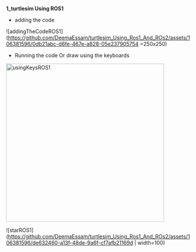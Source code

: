 **1_turtlesim Using ROS1**
- adding the code

![addingTheCodeROS1](https://github.com/DeemaEssam/turtlesim_Using_Ros1_And_ROs2/assets/106381596/0db21abc-d6fe-467e-a828-05e237905754 =250x250)
- Running the code Or draw using the keyboards
  
<img width="429" alt="usingKeysROS1" src="https://github.com/DeemaEssam/turtlesim_Using_Ros1_And_ROs2/assets/106381596/b57b89a7-7d0e-4e64-a203-6d11728ea4e8">

![starROS1](https://github.com/DeemaEssam/turtlesim_Using_Ros1_And_ROs2/assets/106381596/de632460-a13f-48de-9a6f-cf7afb21169d | width=100)

